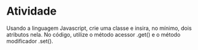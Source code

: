 # Atividade

Usando a linguagem Javascript, crie uma classe e insira, no mínimo, dois atributos nela. No código, utilize o método acessor .get() e o
método modificador .set().
